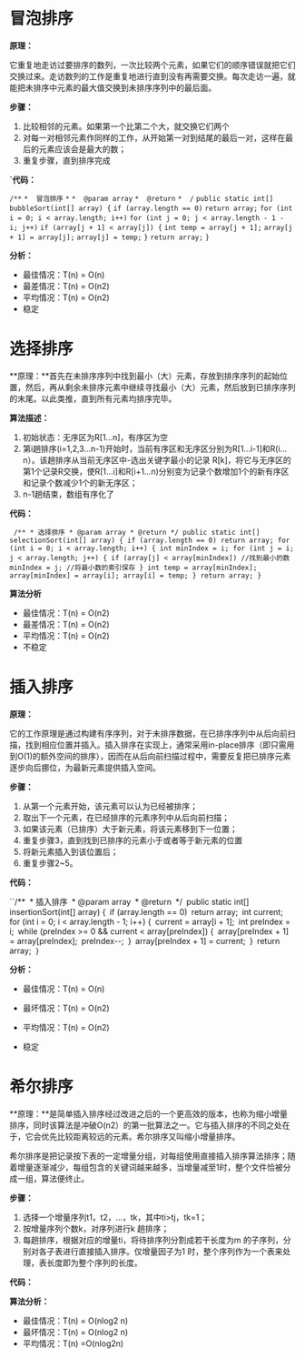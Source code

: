 # 冒泡排序

**原理：**

它重复地走访过要排序的数列，一次比较两个元素，如果它们的顺序错误就把它们交换过来。走访数列的工作是重复地进行直到没有再需要交换。每次走访一遍，就能把未排序中元素的最大值交换到未排序序列中的最后面。

**步骤：**

1.  比较相邻的元素。如果第一个比第二个大，就交换它们两个
2. 对每一对相邻元素作同样的工作，从开始第一对到结尾的最后一对，这样在最后的元素应该会是最大的数；
3. 重复步骤，直到排序完成

**`代码：**

`/**`
     `*  冒泡排序`
     `*` 
     `*  @param array`
     `*  @return`
     `*  /`
    `public static int[] bubbleSort(int[] array) {`
        `if (array.length == 0)`
            `return array;`
        `for (int i = 0; i < array.length; i++)`
            `for (int j = 0; j < array.length - 1 - i; j++)`
                `if (array[j + 1] < array[j]) {`
                    `int temp = array[j + 1];`
                    `array[j + 1] = array[j];`
                    `array[j] = temp;`
                `}`
        `return array;`
    `}`

**分析：**

* 最佳情况：T(n) = O(n)
* 最差情况：T(n) = O(n2)
* 平均情况：T(n) = O(n2)
* 稳定

# 选择排序

**原理：**首先在未排序序列中找到最小（大）元素，存放到排序序列的起始位置，然后，再从剩余未排序元素中继续寻找最小（大）元素，然后放到已排序序列的末尾。以此类推，直到所有元素均排序完毕。

**算法描述：**

1. 初始状态：无序区为R[1…n]，有序区为空
2. 第i趟排序(i=1,2,3…n-1)开始时，当前有序区和无序区分别为R[1…i-1]和R(i…n）。该趟排序从当前无序区中-选出关键字最小的记录 R[k]，将它与无序区的第1个记录R交换，使R[1…i]和R[i+1…n)分别变为记录个数增加1个的新有序区和记录个数减少1个的新无序区；
3. n-1趟结束，数组有序化了

**代码：**

` /**
     * 选择排序
          * @param array
          * @return
               */
            public static int[] selectionSort(int[] array) {
            if (array.length == 0)
                return array;
            for (int i = 0; i < array.length; i++) {
                int minIndex = i;
                for (int j = i; j < array.length; j++) {
                if (array[j] < array[minIndex]) //找到最小的数
                    minIndex = j; //将最小数的索引保存
                }
                int temp = array[minIndex];
                array[minIndex] = array[i];
                array[i] = temp;
            }
            return array;
            }`

**算法分析**

* 最佳情况：T(n) = O(n2)
* 最差情况：T(n) = O(n2)
* 平均情况：T(n) = O(n2)
* 不稳定

# 插入排序

**原理：**

它的工作原理是通过构建有序序列，对于未排序数据，在已排序序列中从后向前扫描，找到相应位置并插入。插入排序在实现上，通常采用in-place排序（即只需用到O(1)的额外空间的排序），因而在从后向前扫描过程中，需要反复把已排序元素逐步向后挪位，为最新元素提供插入空间。

**步骤：**

1. 从第一个元素开始，该元素可以认为已经被排序；
2. 取出下一个元素，在已经排序的元素序列中从后向前扫描；
3. 如果该元素（已排序）大于新元素，将该元素移到下一位置；
4. 重复步骤3，直到找到已排序的元素小于或者等于新元素的位置
5.  将新元素插入到该位置后；
6. 重复步骤2~5。

**代码：**

   ``/**`
     `* 插入排序`
     `* @param array`
     `* @return`
     `*/`
    `public static int[] insertionSort(int[] array) {`
        `if (array.length == 0)`
            `return array;`
        `int current;`
        `for (int i = 0; i < array.length - 1; i++) {`
            `current = array[i + 1];`
            `int preIndex = i;`
            `while (preIndex >= 0 && current < array[preIndex]) {`
                `array[preIndex + 1] = array[preIndex];`
                `preIndex--;`
            `}`
            `array[preIndex + 1] = current;`
        `}`
        `return array;`
    }`

**分析：**

* 最佳情况：T(n) = O(n)
* 最坏情况：T(n) = O(n2)
* 平均情况：T(n) = O(n2)

* 稳定

# 希尔排序

**原理：**是简单插入排序经过改进之后的一个更高效的版本，也称为缩小增量排序，同时该算法是冲破O(n2）的第一批算法之一。它与插入排序的不同之处在于，它会优先比较距离较远的元素。希尔排序又叫缩小增量排序。

希尔排序是把记录按下表的一定增量分组，对每组使用直接插入排序算法排序；随着增量逐渐减少，每组包含的关键词越来越多，当增量减至1时，整个文件恰被分成一组，算法便终止。

**步骤：**

1. 选择一个增量序列t1，t2，…，tk，其中ti>tj，tk=1；
2. 按增量序列个数k，对序列进行k 趟排序；
3. 每趟排序，根据对应的增量ti，将待排序列分割成若干长度为m 的子序列，分别对各子表进行直接插入排序。仅增量因子为1 时，整个序列作为一个表来处理，表长度即为整个序列的长度。

**代码：**

**算法分析：**

* 最佳情况：T(n) = O(nlog2 n)
* 最坏情况：T(n) = O(nlog2 n)
* 平均情况：T(n) =O(nlog2n)

